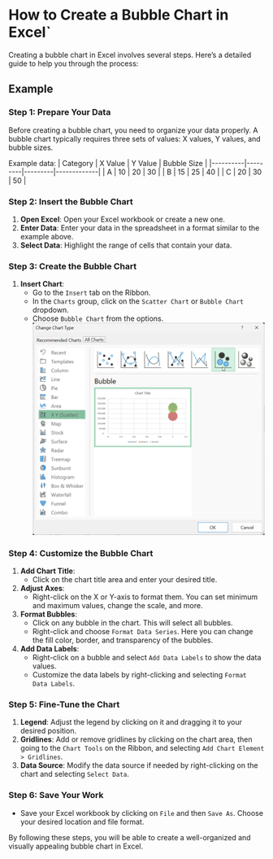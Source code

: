 
# How to Create a Bubble Chart in Excel`

Creating a bubble chart in Excel involves several steps. Here’s a detailed guide to help you through the process:

## Example

### Step 1: Prepare Your Data

Before creating a bubble chart, you need to organize your data properly. A bubble chart typically requires three sets of values: X values, Y values, and bubble sizes.

Example data:
| Category | X Value | Y Value | Bubble Size |
|----------|---------|---------|-------------|
| A        | 10      | 20      | 30          |
| B        | 15      | 25      | 40          |
| C        | 20      | 30      | 50          |

### Step 2: Insert the Bubble Chart

1. **Open Excel**: Open your Excel workbook or create a new one.
2. **Enter Data**: Enter your data in the spreadsheet in a format similar to the example above.
3. **Select Data**: Highlight the range of cells that contain your data.

### Step 3: Create the Bubble Chart

1. **Insert Chart**:
    - Go to the `Insert` tab on the Ribbon.
    - In the `Charts` group, click on the `Scatter Chart` or `Bubble Chart` dropdown.
    - Choose `Bubble Chart` from the options.
    ![1722505757100](images/bubble-chart/bubble-chart-wizard.png)

### Step 4: Customize the Bubble Chart

1. **Add Chart Title**:
    - Click on the chart title area and enter your desired title.
2. **Adjust Axes**:
    - Right-click on the X or Y-axis to format them. You can set minimum and maximum values, change the scale, and more.
3. **Format Bubbles**:
    - Click on any bubble in the chart. This will select all bubbles.
    - Right-click and choose `Format Data Series`. Here you can change the fill color, border, and transparency of the bubbles.
4. **Add Data Labels**:
    - Right-click on a bubble and select `Add Data Labels` to show the data values.
    - Customize the data labels by right-clicking and selecting `Format Data Labels`.

### Step 5: Fine-Tune the Chart

1. **Legend**: Adjust the legend by clicking on it and dragging it to your desired position.
2. **Gridlines**: Add or remove gridlines by clicking on the chart area, then going to the `Chart Tools` on the Ribbon, and selecting `Add Chart Element > Gridlines`.
3. **Data Source**: Modify the data source if needed by right-clicking on the chart and selecting `Select Data`.

### Step 6: Save Your Work

- Save your Excel workbook by clicking on `File` and then `Save As`. Choose your desired location and file format.

By following these steps, you will be able to create a well-organized and visually appealing bubble chart in Excel.
